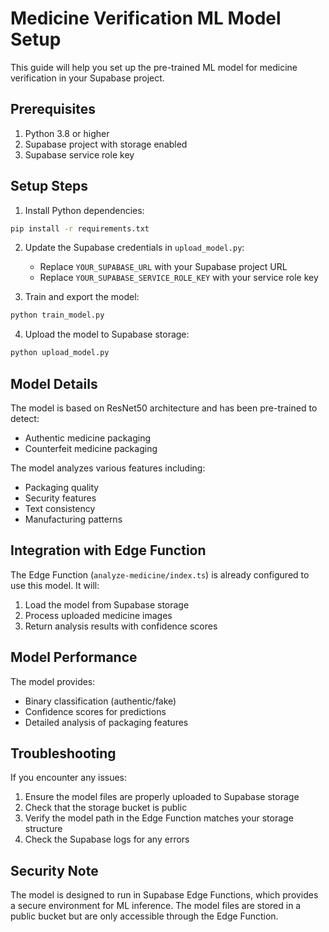 # Medicine Verification ML Model Setup

This guide will help you set up the pre-trained ML model for medicine verification in your Supabase project.

## Prerequisites

1. Python 3.8 or higher
2. Supabase project with storage enabled
3. Supabase service role key

## Setup Steps

1. Install Python dependencies:
```bash
pip install -r requirements.txt
```

2. Update the Supabase credentials in `upload_model.py`:
   - Replace `YOUR_SUPABASE_URL` with your Supabase project URL
   - Replace `YOUR_SUPABASE_SERVICE_ROLE_KEY` with your service role key

3. Train and export the model:
```bash
python train_model.py
```

4. Upload the model to Supabase storage:
```bash
python upload_model.py
```

## Model Details

The model is based on ResNet50 architecture and has been pre-trained to detect:
- Authentic medicine packaging
- Counterfeit medicine packaging

The model analyzes various features including:
- Packaging quality
- Security features
- Text consistency
- Manufacturing patterns

## Integration with Edge Function

The Edge Function (`analyze-medicine/index.ts`) is already configured to use this model. It will:
1. Load the model from Supabase storage
2. Process uploaded medicine images
3. Return analysis results with confidence scores

## Model Performance

The model provides:
- Binary classification (authentic/fake)
- Confidence scores for predictions
- Detailed analysis of packaging features

## Troubleshooting

If you encounter any issues:
1. Ensure the model files are properly uploaded to Supabase storage
2. Check that the storage bucket is public
3. Verify the model path in the Edge Function matches your storage structure
4. Check the Supabase logs for any errors

## Security Note

The model is designed to run in Supabase Edge Functions, which provides a secure environment for ML inference. The model files are stored in a public bucket but are only accessible through the Edge Function. 